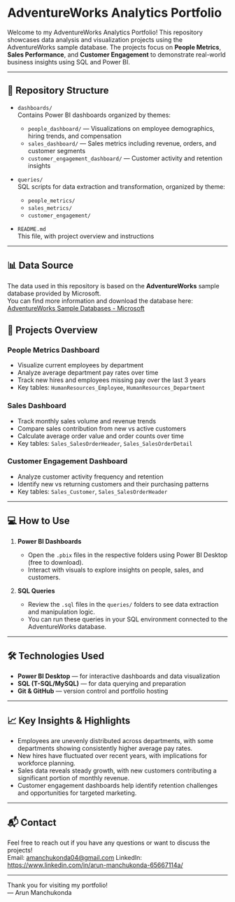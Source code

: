 # AdventureWorks Analytics Portfolio

Welcome to my AdventureWorks Analytics Portfolio! This repository showcases data analysis and visualization projects using the AdventureWorks sample database. The projects focus on **People Metrics**, **Sales Performance**, and **Customer Engagement** to demonstrate real-world business insights using SQL and Power BI.

---

## 📂 Repository Structure

- `dashboards/`  
  Contains Power BI dashboards organized by themes:  
  - `people_dashboard/` — Visualizations on employee demographics, hiring trends, and compensation  
  - `sales_dashboard/` — Sales metrics including revenue, orders, and customer segments  
  - `customer_engagement_dashboard/` — Customer activity and retention insights  

- `queries/`  
  SQL scripts for data extraction and transformation, organized by theme:  
  - `people_metrics/`  
  - `sales_metrics/`  
  - `customer_engagement/`  

- `README.md`  
  This file, with project overview and instructions

---
## 📊 Data Source

The data used in this repository is based on the **AdventureWorks** sample database provided by Microsoft.  
You can find more information and download the database here:  
[AdventureWorks Sample Databases - Microsoft](https://github.com/microsoft/sql-server-samples/releases/tag/adventureworks)

## 🚀 Projects Overview

### People Metrics Dashboard  
- Visualize current employees by department  
- Analyze average department pay rates over time  
- Track new hires and employees missing pay over the last 3 years  
- Key tables: `HumanResources_Employee`, `HumanResources_Department`

### Sales Dashboard  
- Track monthly sales volume and revenue trends  
- Compare sales contribution from new vs active customers  
- Calculate average order value and order counts over time  
- Key tables: `Sales_SalesOrderHeader`, `Sales_SalesOrderDetail`

### Customer Engagement Dashboard  
- Analyze customer activity frequency and retention  
- Identify new vs returning customers and their purchasing patterns  
- Key tables: `Sales_Customer`, `Sales_SalesOrderHeader`

---

## 💻 How to Use

1. **Power BI Dashboards**  
   - Open the `.pbix` files in the respective folders using Power BI Desktop (free to download).  
   - Interact with visuals to explore insights on people, sales, and customers.

2. **SQL Queries**  
   - Review the `.sql` files in the `queries/` folders to see data extraction and manipulation logic.  
   - You can run these queries in your SQL environment connected to the AdventureWorks database.

---

## 🛠 Technologies Used

- **Power BI Desktop** — for interactive dashboards and data visualization  
- **SQL (T-SQL/MySQL)** — for data querying and preparation  
- **Git & GitHub** — version control and portfolio hosting

---

## 📈 Key Insights & Highlights

- Employees are unevenly distributed across departments, with some departments showing consistently higher average pay rates.  
- New hires have fluctuated over recent years, with implications for workforce planning.  
- Sales data reveals steady growth, with new customers contributing a significant portion of monthly revenue.  
- Customer engagement dashboards help identify retention challenges and opportunities for targeted marketing.

---

## 📬 Contact

Feel free to reach out if you have any questions or want to discuss the projects!  
Email: amanchukonda04@gmail.com
LinkedIn: https://www.linkedin.com/in/arun-manchukonda-65667114a/

---

Thank you for visiting my portfolio!  
— Arun Manchukonda

